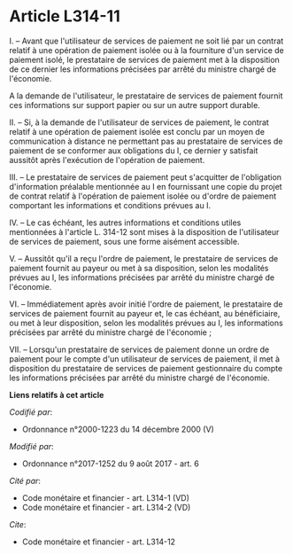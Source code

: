 # Article L314-11

I. – Avant que l'utilisateur de services de paiement ne soit lié par un contrat relatif à une opération de paiement isolée ou
à la fourniture d'un service de paiement isolé, le prestataire de services de paiement met à la disposition de ce dernier les
informations précisées par arrêté du ministre chargé de l'économie.

A la demande de l'utilisateur, le prestataire de services de paiement fournit ces informations sur support papier ou sur un
autre support durable.

II. – Si, à la demande de l'utilisateur de services de paiement, le contrat relatif à une opération de paiement isolée est
conclu par un moyen de communication à distance ne permettant pas au prestataire de services de paiement de se conformer aux
obligations du I, ce dernier y satisfait aussitôt après l'exécution de l'opération de paiement.

III. – Le prestataire de services de paiement peut s'acquitter de l'obligation d'information préalable mentionnée au I en
fournissant une copie du projet de contrat relatif à l'opération de paiement isolée ou d'ordre de paiement comportant les
informations et conditions prévues au I.

IV. – Le cas échéant, les autres informations et conditions utiles mentionnées à l'article L. 314-12 sont mises à la
disposition de l'utilisateur de services de paiement, sous une forme aisément accessible.

V. – Aussitôt qu'il a reçu l'ordre de paiement, le prestataire de services de paiement fournit au payeur ou met à sa
disposition, selon les modalités prévues au I, les informations précisées par arrêté du ministre chargé de l'économie.

VI. – Immédiatement après avoir initié l'ordre de paiement, le prestataire de services de paiement fournit au payeur et, le
cas échéant, au bénéficiaire, ou met à leur disposition, selon les modalités prévues au I, les informations précisées par
arrêté du ministre chargé de l'économie ;

VII. – Lorsqu'un prestataire de services de paiement donne un ordre de paiement pour le compte d'un utilisateur de services
de paiement, il met à disposition du prestataire de services de paiement gestionnaire du compte les informations précisées
par arrêté du ministre chargé de l'économie.

**Liens relatifs à cet article**

_Codifié par_:

  - Ordonnance n°2000-1223 du 14 décembre 2000 (V)

_Modifié par_:

  - Ordonnance n°2017-1252 du 9 août 2017 - art. 6

_Cité par_:

  - Code monétaire et financier - art. L314-1 (VD)
  - Code monétaire et financier - art. L314-2 (VD)

_Cite_:

  - Code monétaire et financier - art. L314-12
